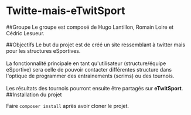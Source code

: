# Twitte-mais-eTwitSport

##Groupe
Le groupe est composé de Hugo Lantillon, Romain Loire et Cédric Lesueur.

##Objectifs
Le but du projet est de créé un site ressemblant à twitter mais pour les structures eSportives. <br><br>
La fonctionnalité principale en tant qu'utilisateur (structure/équipe eSportive) sera celle de pouvoir contacter différentes structure dans l'optique de programmer des entrainements (scrims) ou des tournois. <br><br>
Les résultats des tournois pourront ensuite être partagés sur **eTwitSport**.
##Installation du projet

Faire `composer install` après avoir cloner le projet.
